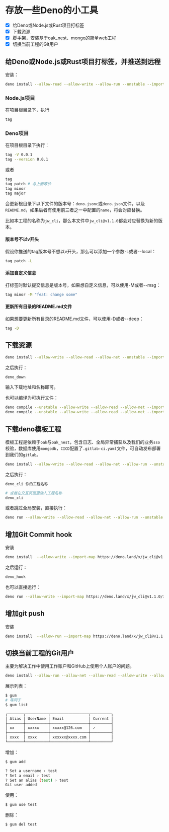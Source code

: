 # 存放一些Deno的小工具

- [x] 给Deno或Node.js或Rust项目打标签
- [x] 下载资源
- [x] 脚手架，安装基于oak_nest、mongo的简单web工程
- [x] 切换当前工程的Git用户

## 给Deno或Node.js或Rust项目打标签，并推送到远程

安装：

```bash
deno install --allow-read --allow-write --allow-run --unstable --import-map https://deno.land/x/jw_cli@v1.1.0/import_map.json -n tag -f https://deno.land/x/jw_cli@v1.1.0/cli/tag/mod.ts
```

### Node.js项目

在项目根目录下，执行

```bash
tag
```

### Deno项目

在项目根目录下执行：

```bash
tag -V 0.0.1
tag --version 0.0.1
```

或者

```bash
tag
tag patch # 与上面等价
tag minor
tag major
```

会更新根目录下以下文件的版本号：`deno.jsonc`或`deno.json`文件，以及`README.md`，如果后者有使用前三者之一中配置的`name`，将会对应替换。

比如本工程的名称为`jw_cli`，那么本文件中`jw_cli@v1.1.0`都会对应替换为新的版本。

#### 版本号不以v开头

假设你推送的tag版本号不想以v开头，那么可以添加一个参数-L或者--local：

```bash
tag patch -L
```

#### 添加自定义信息

打标签时默认提交信息是版本号，如果想自定义信息，可以使用-M或者--msg：

```bash
tag minor -M "feat: change some"
```

#### 更新所有目录的README.md文件

如果想要更新所有目录的README.md文件，可以使用-D或者--deep：

```bash
tag -D
```

## 下载资源

```bash
deno install --allow-write --allow-read --allow-net --unstable --import-map https://deno.land/x/jw_cli@v1.1.0/import_map.json -n deno_down -f https://deno.land/x/jw_cli@v1.1.0/cli/download.ts
```

之后执行：

```bash
deno_down
```

输入下载地址和名称即可。

也可以编译为可执行文件：

```bash
deno compile --unstable --allow-write --allow-read --allow-net --import-map https://deno.land/x/jw_cli@v1.1.0/import_map.json --target x86_64-pc-windows-msvc https://deno.land/x/jw_cli@v1.1.0/cli/download.ts
deno compile --unstable --allow-write --allow-read --allow-net --import-map https://deno.land/x/jw_cli@v1.1.0/import_map.json https://deno.land/x/jw_cli@v1.1.0/cli/download.ts
```

## 下载deno模板工程

模板工程是依赖于`oak`与`oak_nest`，包含日志、全局异常捕获以及我们的业务`sso`校验，数据库使用`mongodb`，`CICD`配置了`.gitlab-ci.yaml`文件，可自动发布部署到我们的`gitlab`。

```bash
deno install --allow-write --allow-read --allow-net --allow-run --unstable --import-map https://deno.land/x/jw_cli@v1.1.0/import_map.json -n deno_cli -f https://deno.land/x/jw_cli@v1.1.0/cli/project.ts
```

之后执行：

```bash
deno_cli 你的工程名称

# 或者在交互页面里输入工程名称
deno_cli
```

或者跳过全局安装，直接执行：

```bash
deno run --allow-write --allow-read --allow-net --allow-run --unstable --import-map https://deno.land/x/jw_cli@v1.1.0/import_map.json  https://deno.land/x/jw_cli@v1.1.0/cli/project.ts 你的工程名称
```

## 增加Git Commit hook

安装

```bash
deno install  --allow-write --import-map https://deno.land/x/jw_cli@v1.1.0/import_map.json  -n deno_hook -f  https://deno.land/x/jw_cli@v1.1.0/cli/git/git_hook.ts
```

之后运行：

```bash
deno_hook
```

也可以直接运行：

```bash
deno run --allow-write --import-map https://deno.land/x/jw_cli@v1.1.0/import_map.json https://deno.land/x/jw_cli@v1.1.0/cli/git/git_hook.ts
```

## 增加git push

安装

```bash
deno install  --allow-run --import-map https://deno.land/x/jw_cli@v1.1.0/import_map.json  -n push -f  https://deno.land/x/jw_cli@v1.1.0/cli/git/push.ts
```

## 切换当前工程的Git用户

主要为解决工作中使用工作账户和GitHub上使用个人账户的问题。

```bash
deno install --allow-run --allow-net --allow-read --allow-write --allow-env --unstable --import-map https://deno.land/x/jw_cli@v1.1.0/import_map.json -n gum  -f https://deno.land/x/jw_cli@v1.1.0/cli/git/user_change.ts
```

展示列表：

```bash
$ gum 
# 等同于
$ gum list

┌───────┬──────────┬─────────────────┬─────────┐
│ Alias │ UserName │ Email           │ Current │
├───────┼──────────┼─────────────────┼─────────┤
│ xx    │ xxxxx    │ xxxxx@126.com   │ ✓       │
├───────┼──────────┼─────────────────┼─────────┤
│ xxxx  │ xxxx     │ xxxxxx@xxxx.com │         │
└───────┴──────────┴─────────────────┴─────────┘
```

增加：

```bash
$ gum add 

? Set a username › test
? Set a email › test
? Set an alias (test) › test
Git user added
```

使用：

```bash
$ gum use test
```

删除：

```bash
$ gum del test
```
